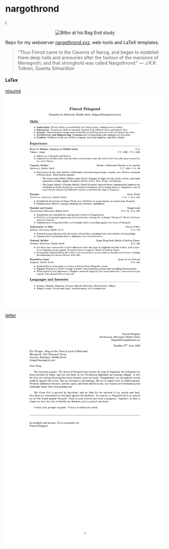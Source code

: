# nargothrond
i<p align="center">
  <img src="img/bad-end.jpeg" width="300" alt="Bilbo at his Bag End study">
</p>

Repo for my webserver [nargothrond.xyz](https://nargothrond.xyz/), web-tools and LaTeX templates.

> "Thus Finrod came to the Caverns of Narog, and began to establish there deep halls and armouries after the fashion of the mansions of Menegroth; and that stronghold was called Nargothrond."
> ― J.R.R. Tolkien, Quenta Silmarillion

#### LaTex
[résumé](img/resume.png)
![résumé](img/resume.png)

[letter](img/letter.png)
![letter](img/letter.png)
